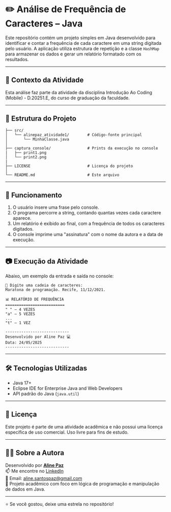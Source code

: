 # ✏️ Análise de Frequência de Caracteres – Java

Este repositório contém um projeto simples em Java desenvolvido para identificar e contar a frequência de cada caractere em uma string digitada pelo usuário. A aplicação utiliza estrutura de repetição e a classe `HashMap` para armazenar os dados e gerar um relatório formatado com os resultados.

---

## 🏫 Contexto da Atividade

Esta análise faz parte da atividade da disciplina Introdução Ao Coding (Mobile) - D.20251.E, do curso de graduação da faculdade.

---

## 📁 Estrutura do Projeto

```
├── src/
│   └── alinepaz_atividade1/        # Código-fonte principal
│       └── MinhaClasse.java        
│
├── captura_console/                # Prints da execução no console
|   ├── print1.png
│   └── print2.png
|
├── LICENSE                         # Licença do projeto
│
└── README.md                       # Este arquivo
```

---

## 🧪 Funcionamento

1. O usuário insere uma frase pelo console.  
2. O programa percorre a string, contando quantas vezes cada caractere aparece.  
3. Um relatório é exibido ao final, com a frequência de todos os caracteres digitados.  
4. O console imprime uma "assinatura" com o nome da autora e a data de execução.

---

## 📷 Execução da Atividade

Abaixo, um exemplo da entrada e saída no console:

```
📝 Digite uma cadeia de caracteres:
Maratona de programação. Recife, 11/12/2021.

📊 RELATÓRIO DE FREQUÊNCIA
==========================
" " – 4 VEZES
"a" – 5 VEZES
...
"t" – 1 VEZ

----------------------------
Desenvolvido por Aline Paz 💻
Data: 24/05/2025
----------------------------
```

---

## 🛠️ Tecnologias Utilizadas

- Java 17+  
- Eclipse IDE for Enterprise Java and Web Developers  
- API padrão do Java (`java.util`)  

---

## 📄 Licença

Este projeto é parte de uma atividade acadêmica e não possui uma licença específica de uso comercial. Uso livre para fins de estudo.

---

## 👩‍💻 Sobre a Autora

Desenvolvido por **[Aline Paz](https://github.com/alinepax)**  
📫 Me encontre no [LinkedIn](https://www.linkedin.com/in/alinedapaz/)  
📧 Email: aline.santospaz@gmail.com  
🎯 Projeto acadêmico com foco em lógica de programação e manipulação de dados em Java.

---

⭐ Se você gostou, deixe uma estrela no repositório!
